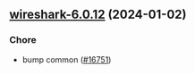 

## [wireshark-6.0.12](https://github.com/truecharts/charts/compare/wireshark-6.0.11...wireshark-6.0.12) (2024-01-02)

### Chore



- bump common ([#16751](https://github.com/truecharts/charts/issues/16751))
